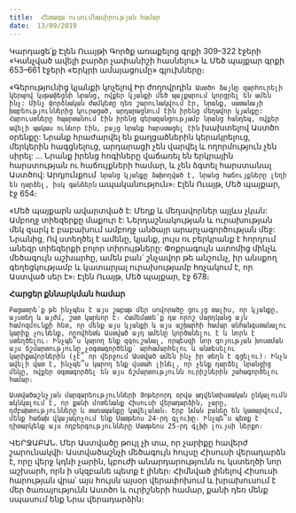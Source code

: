 ```yaml
---
title:  Հետագա ուսումնասիրության համար
date:  13/09/2019
---
```


Կարդացե՛ք Էլեն Ուայթի Գործք առաքելոց գրքի 309–322 էջերի «Կանչված ավելի բարձր չափանիշի հասնելու» և Մեծ պայքար գրքի 653–661 էջերի «Երկրի ամայացումը» գլուխները։

«Գերությունից կյանքի կոչելով Իր ժողովրդին` Աստծո ձայնը զարհուրելի կերպով կսթափեցնի նրանց, ովքեր կյանքի մեծ պայքարում կորցրել են ամեն ինչ: Մինչ փորձնական ժամկետը դեռ շարունակվում էր, նրանք, սատանայի խաբեություններից կուրացած, արդարացնում էին իրենց մեղավոր կյանքը: Հարուստները հպարտանում էին իրենց գերազանցությամբ նրանց հանդեպ, ովքեր ավելի պակաս ունևոր էին, բայց նրանք հարստացել էին` խախտելով Աստծո օրենքը: Նրանք հրաժարվել են քաղցածներին կերակրելուց, մերկերին հագցնելուց, արդարացի չեն վարվել և ողորմություն չեն սիրել: … Նրանք իրենց հոգիները վաճառել են երկրային հարստության ու հաճույքների համար, և չեն ձգտել հարստանալ Աստծով: Արդյունքում` նրանց կյանքը ձախողված է, նրանց հաճույքները լեղի են դարձել, իսկ գանձերն` ապականություն»։ Էլեն Ուայթ, Մեծ պայքար, էջ 654։

«Մեծ պայքարն ավարտված է: Մեղք և մեղավորներ այլևս չկան: Ամբողջ տիեզերքը մաքուր է: Ներդաշնակության և ուրախության մեկ զարկ է բաբախում ամբողջ անծայր արարչագործության մեջ: Նրանից, Ով ստեղծել է ամենը, կյանք, լույս ու բերկրանք է հորդում անեզր տիեզերքի բոլոր տիրույթները: Փոքրագույն ատոմից մինչև մեծագույն աշխարհը, ամեն բան` շնչավոր թե անշունչ, իր անսքող գեղեցկությամբ և կատարյալ ուրախությամբ հռչակում է, որ Աստված սեր է»։ Էլեն Ուայթ, Մեծ պայքար, էջ 678։

**Հարցեր քննարկման համար**

`Բացատրե՛ք թե ինչպես է այս շաբաթ մեր սովորածը ցույց տալիս, որ կյանքը, այստեղ և այժմ, շատ կարևոր է։ Համեմատե՛ք դա որոշ մարդկանց այն համոզմունքի հետ, որ մենք այս կյանքի և այս աշխարհի համար անհանգստանալու կարիք չունենք, որովհետև Աստված այդ ամենը կործանելու է և նորն է ստեղծելու։ Ինչպե՞ս կարող ենք զգուշանալ, որպեսզի նոր գոյության խոստման այս ճշմարտությունը չօգտագործենք՝ արհամարհելու և անտեսելու կարիքավորներին (չէ՞ որ վերջում Աստված ամեն ինչ իր տեղն է գցելու)։ Ինչն ավելի վատ է, ինչպե՞ս կարող ենք վստահ լինել, որ չենք դարձել նրանցից մեկը, ովքեր օգտագործել են այս ճշմարտությունն ուրիշներին շահագործելու համար։`

`Աստվածաշնչյան մարգարեությունների Յոթերորդ օրվա ադվենտիստական ընկալումն ակնկալում է, որ քանի մոտենանք Հիսուսի վերադարձին, չարը, դժբախտությունները և տառապանքը կավելանան։ Երբ նման բաներ են կատարվում, մենք հաճախ վկայակոչում ենք Մատթեոս 24-րդ գլուխը։ Ինչպե՞ս պետք է դիտարկենք այս ողբերգությունները Մատթեոս 25-րդ գլխի լույսի ներքո։`

ՎԵՐՋԱԲԱՆ. Մեր Աստվածը թույլ չի տա, որ չարիքը հավերժ շարունակվի։ Աստվածաշնչի մեծագույն հույսը Հիսուսի վերադարձն է, որը վերջ կդնի չարին, կբուժի անարդարությունն ու կստեղծի նոր աշխարհ, որն ի սկզբանե պետք է լիներ։ Հիմնված լինելով Հիսուսի հարության վրա՝ այս հույսն այսօր վերափոխում և խրախուսում է մեր ծառայությունն Աստծո և ուրիշների համար, քանի դեռ մենք սպասում ենք Նրա վերադարձին։